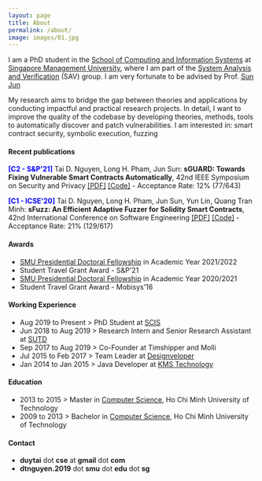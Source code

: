 ```yaml
---
layout: page
title: About
permalink: /about/
image: images/01.jpg
---
```


I am a PhD student in the [School of Computing and Information Systems](https://scis.smu.edu.sg/) at [Singapore Management University](https://smu.edu.sg/), where I am part of the [System Analysis and Verification](https://sav-smu.github.io/) (SAV) group. I am very fortunate to be advised by Prof. [Sun Jun](http://sunjun.site/)

My research aims to bridge the gap between theories and applications by conducting impactful and practical research projects. In detail, I want to improve the quality of the codebase by developing theories, methods, tools to automatically discover and patch vulnerabilities. I am interested in: smart contract security, symbolic execution, fuzzing

#### Recent publications

<b style="color: blue">[C2 - S&P'21]</b> Tai D. Nguyen, Long H. Pham, Jun Sun: **sGUARD: Towards Fixing Vulnerable Smart Contracts Automatically**, 42nd IEEE Symposium on Security and Privacy [[PDF]](https://arxiv.org/pdf/2101.01917.pdf) [[Code]](https://github.com/duytai/sGuard) - Acceptance Rate: 12% (77/643)

<b style="color: blue">[C1 - ICSE'20]</b> Tai D. Nguyen, Long H. Pham, Jun Sun, Yun Lin, Quang Tran Minh: **sFuzz: An Efficient Adaptive Fuzzer for Solidity Smart Contracts**, 42nd International Conference on Software Engineering [[PDF]](https://arxiv.org/pdf/2004.08563.pdf) [[Code]](https://github.com/duytai/sFuzz) - Acceptance Rate: 21% (129/617)

#### Awards

- [SMU Presidential Doctoral Fellowship](https://graduatestudies.smu.edu.sg/phd/singapore-management-university-smu-presidential-doctoral-fellowships) in Academic Year 2021/2022
- Student Travel Grant Award - S&P'21
- [SMU Presidential Doctoral Fellowship](https://graduatestudies.smu.edu.sg/phd/singapore-management-university-smu-presidential-doctoral-fellowships) in Academic Year 2020/2021
- Student Travel Grant Award - Mobisys'16

#### Working Experience

- Aug 2019 to Present > PhD Student at [SCIS](https://scis.smu.edu.sg/)
- Jun 2018 to Aug 2019 > Research Intern and Senior Research Assistant at [SUTD](https://www.sutd.edu.sg/)
- Sep 2017 to Aug 2019 > Co-Founder at Timshipper and Molli
- Jul 2015 to Feb 2017 > Team Leader at [Designveloper](https://www.designveloper.com)
- Jan 2014 to Jan 2015 > Java Developer at [KMS Technology](https://www.kms-technology.com/)

#### Education

- 2013 to 2015 > Master in [Computer Science](https://cse.hcmut.edu.vn/), Ho Chi Minh University of Technology
- 2009 to 2013 > Bachelor in [Computer Science](https://cse.hcmut.edu.vn/), Ho Chi Minh University of Technology


#### Contact

- **duytai** dot **cse** at **gmail** dot **com**
- **dtnguyen.2019** dot **smu** dot **edu** dot **sg**

